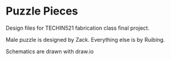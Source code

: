 # Puzzle Pieces
Design files for TECHIN521 fabrication class final project.

Male puzzle is designed by Zack. Everything else is by Ruibing.



Schematics are drawn with draw.io